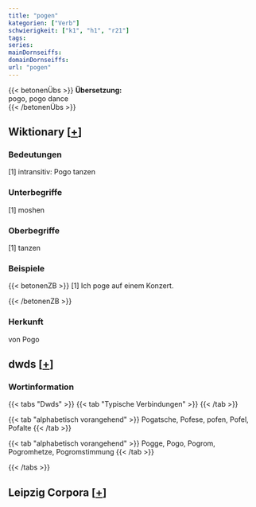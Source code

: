```yaml
---
title: "pogen"
kategorien: ["Verb"]
schwierigkeit: ["k1", "h1", "r21"]
tags:
series:
mainDornseiffs:
domainDornseiffs:
url: "pogen"
---
```


{{< betonenÜbs >}}
**Übersetzung:**  
pogo, pogo dance  
{{< /betonenÜbs >}}

## Wiktionary [[+](https://de.wiktionary.org/wiki/pogen)]

### Bedeutungen
[1] intransitiv: Pogo tanzen  

### Unterbegriffe
[1] moshen  

### Oberbegriffe
[1] tanzen  

### Beispiele
{{< betonenZB >}}
[1] Ich poge auf einem Konzert.  

{{< /betonenZB >}}
### Herkunft
von Pogo  



## dwds [[+](https://www.dwds.de/wb/pogen)]

### Wortinformation
{{< tabs "Dwds" >}}
{{< tab "Typische Verbindungen" >}}
{{< /tab >}}

{{< tab "alphabetisch vorangehend" >}}
Pogatsche, Pofese, pofen, Pofel, Pofalte
{{< /tab >}}

{{< tab "alphabetisch vorangehend" >}}
Pogge, Pogo, Pogrom, Pogromhetze, Pogromstimmung
{{< /tab >}}

{{< /tabs >}}

## Leipzig Corpora [[+](https://corpora.uni-leipzig.de/en/res?word=pogen&corpusId=deu_newscrawl-public_2018)]

